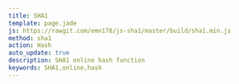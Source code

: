 ```yaml
---
title: SHA1
template: page.jade
js: https://rawgit.com/emn178/js-sha1/master/build/sha1.min.js
method: sha1
action: Hash
auto_update: true
description: SHA1 online hash function
keywords: SHA1,online,hash
---
```

